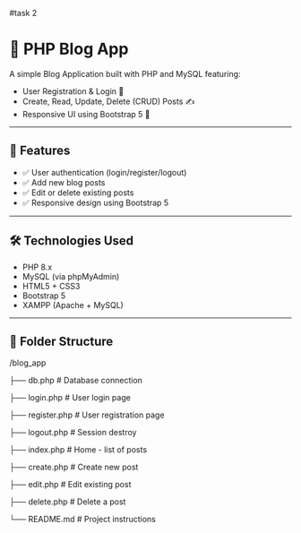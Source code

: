#task 2
# 📝 PHP Blog App

A simple Blog Application built with PHP and MySQL featuring:
- User Registration & Login 🔐
- Create, Read, Update, Delete (CRUD) Posts ✍️
- Responsive UI using Bootstrap 5 🎨

---

## 🚀 Features

- ✅ User authentication (login/register/logout)
- ✅ Add new blog posts
- ✅ Edit or delete existing posts
- ✅ Responsive design using Bootstrap 5

---

## 🛠️ Technologies Used

- PHP 8.x
- MySQL (via phpMyAdmin)
- HTML5 + CSS3
- Bootstrap 5
- XAMPP (Apache + MySQL)

---

## 📁 Folder Structure

/blog_app

├── db.php # Database connection

├── login.php # User login page

├── register.php # User registration page

├── logout.php # Session destroy

├── index.php # Home - list of posts

├── create.php # Create new post

├── edit.php # Edit existing post

├── delete.php # Delete a post

└── README.md # Project instructions

